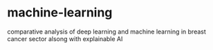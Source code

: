 # machine-learning
comparative analysis of deep learning and machine learning in breast cancer sector alsong with explainable AI
